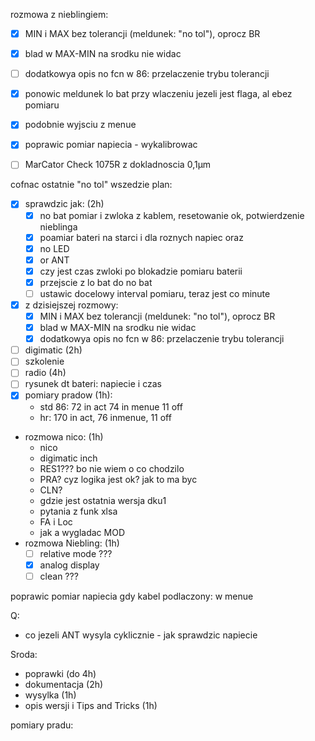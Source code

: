 rozmowa z nieblingiem:
- [x] MIN i MAX bez tolerancji (meldunek: "no tol"), oprocz BR
- [x] blad w MAX-MIN na srodku nie widac
- [ ] dodatkowya opis no fcn w 86: przelaczenie trybu tolerancji

- [x] ponowic meldunek lo bat przy wlaczeniu jezeli jest flaga, al ebez pomiaru
- [x] podobnie wyjsciu z menue
- [x] poprawic pomiar napiecia - wykalibrowac

- [ ] MarCator Check 1075R z dokladnoscia 0,1µm

cofnac ostatnie
 "no tol" wszedzie
plan:
- [x] sprawdzic jak: (2h)
	- [x] no bat pomiar i zwloka z kablem, resetowanie ok, potwierdzenie nieblinga
	- [x] poamiar bateri na starci i dla roznych napiec oraz
	- [x] no LED
	- [x] or ANT
	- [x] czy jest czas zwloki po blokadzie pomiaru baterii
	- [x] przejscie z lo bat do no bat
	- [ ] ustawic docelowy interval pomiaru, teraz jest co minute
- [x] z dzisiejszej rozmowy:
	- [x] MIN i MAX bez tolerancji (meldunek: "no tol"), oprocz BR
	- [x] blad w MAX-MIN na srodku nie widac
	- [x] dodatkowya opis no fcn w 86: przelaczenie trybu tolerancji
- [ ] digimatic (2h)
- [ ] szkolenie
- [ ] radio (4h)
- [ ] rysunek dt bateri: napiecie i czas
- [x] pomiary pradow (1h):
	- std 86: 72 in act 74 in menue 11 off
	- hr: 170 in act, 76 inmenue, 11 off

- rozmowa nico: (1h)
	- nico
	- digimatic inch
	- RES1??? bo nie wiem o co chodzilo
	- PRA? cyz logika jest ok? jak to ma byc
	- CLN?
	- gdzie jest ostatnia wersja dku1
	- pytania z funk xlsa
	- FA i Loc
	- jak a wygladac MOD
- rozmowa Niebling: (1h)
	- [ ] relative mode ???
	- [x] analog display
	- [ ] clean ???

poprawic pomiar napiecia gdy kabel podlaczony:  w menue


Q:
- co jezeli ANT wysyla cyklicznie - jak sprawdzic napiecie

Sroda:
- poprawki (do 4h)
- dokumentacja (2h)
- wysylka (1h)
- opis wersji i Tips and Tricks (1h)

pomiary pradu:
